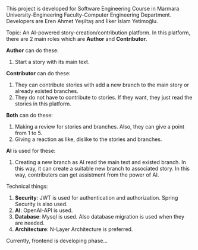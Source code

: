 This project is developed for Software Engineering Course in Marmara University-Engineering Faculty-Computer Engineering Department.
Developers are Eren Ahmet Yeşiltaş and İlker İslam Yetimoğlu.

Topic: 
An AI-powered story-creation/contribution platform.
In this platform, there are 2 main roles which are **Author** and **Contributor**.

**Author** can do these:
1. Start a story with its main text.

**Contributor** can do these:
1. They can contribute stories with add a new branch to the main story or already existed branches.
2. They do not have to contribute to stories. If they want, they just read the stories in this platform.

**Both** can do these:
1. Making a review for stories and branches. Also, they can give a point from 1 to 5.  
2. Giving a reaction as like, dislike to the stories and branches.

**AI** is used for these:
1. Creating a new branch as AI read the main text and existed branch. In this way, it can create a suitable new branch to associated story.
In this way, contributers can get assistment from the power of AI.

Technical things:
1. **Security**: JWT is used for authentication and authorization. Spring Security is also used.
2. **AI**: OpenAI-API is used.
3. **Database**: Mysql is used. Also database migration is used when they are needed.
4. **Architecture**: N-Layer Architecture is preferred.

Currently, frontend is developing phase...
